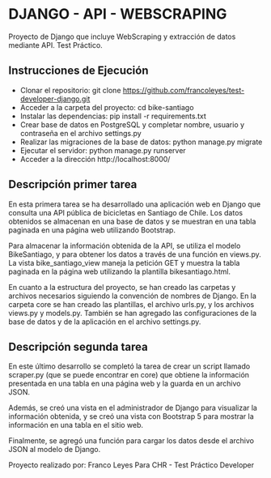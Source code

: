 # DJANGO - API - WEBSCRAPING
Proyecto de Django que incluye WebScraping y extracción de datos mediante API.
Test Práctico.


## Instrucciones de Ejecución

- Clonar el repositorio: git clone https://github.com/francoleyes/test-developer-django.git
- Acceder a la carpeta del proyecto: cd bike-santiago
- Instalar las dependencias: pip install -r requirements.txt
- Crear base de datos en PostgreSQL y completar nombre, usuario y contraseña en el archivo settings.py
- Realizar las migraciones de la base de datos: python manage.py migrate
- Ejecutar el servidor: python manage.py runserver
- Acceder a la dirección http://localhost:8000/

## Descripción primer tarea

En esta primera tarea se ha desarrollado una aplicación web en Django que consulta una API pública de bicicletas en Santiago de Chile. Los datos obtenidos se almacenan en una base de datos y se muestran en una tabla paginada en una página web utilizando Bootstrap.

Para almacenar la información obtenida de la API, se utiliza el modelo BikeSantiago, y para obtener los datos a través de una función en views.py. La vista bike_santiago_view maneja la petición GET y muestra la tabla paginada en la página web utilizando la plantilla bikesantiago.html.

En cuanto a la estructura del proyecto, se han creado las carpetas y archivos necesarios siguiendo la convención de nombres de Django. En la carpeta core se han creado las plantillas, el archivo urls.py, y los archivos views.py y models.py. También se han agregado las configuraciones de la base de datos y de la aplicación en el archivo settings.py.

## Descripción segunda tarea 

En este último desarrollo se completó la tarea de crear un script llamado scraper.py (que se puede encontrar en core) que obtiene la información presentada en una tabla en una página web y la guarda en un archivo JSON.

Además, se creó una vista en el administrador de Django para visualizar la información obtenida, y se creó una vista con Bootstrap 5 para mostrar la información en una tabla en el sitio web.

Finalmente, se agregó una función para cargar los datos desde el archivo JSON al modelo de Django.



Proyecto realizado por: Franco Leyes
Para CHR - Test Práctico Developer
